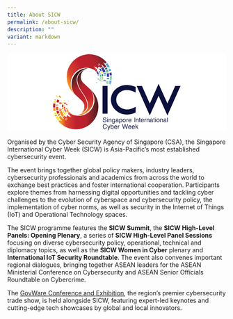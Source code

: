 ```yaml
---
title: About SICW
permalink: /about-sicw/
description: ""
variant: markdown
---
```

![SICW](/images/logos/logo-sicw-full-wspace-lr-h300.png)

Organised by the Cyber Security Agency of Singapore (CSA), the Singapore International Cyber Week (SICW) is Asia-Pacific’s most established cybersecurity event.  

The event brings together global policy makers, industry leaders, cybersecurity professionals and academics from across the world to exchange best practices and foster international cooperation. Participants explore themes from harnessing digital opportunities and tackling cyber challenges to the evolution of cyberspace and cybersecurity policy, the implementation of cyber norms, as well as security in the Internet of Things (IoT) and Operational Technology spaces.

The SICW programme features the **SICW Summit**, the **SICW High-Level Panels: Opening Plenary**, a series of **SICW High-Level Panel Sessions** focusing on diverse cybersecurity policy, operational, technical and diplomacy topics, as well as the **SICW Women in Cyber** plenary and **International IoT Security Roundtable**. The event also convenes important regional dialogues, bringing together ASEAN leaders for the ASEAN Ministerial Conference on Cybersecurity and ASEAN Senior Officials Roundtable on Cybercrime.

The [GovWare Conference and Exhibition](https://www.govware.sg/govware), the region’s premier cybersecurity trade show, is held alongside SICW, featuring expert-led keynotes and cutting-edge tech showcases by global and local innovators.